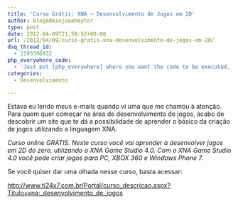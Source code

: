 ```yaml
---
title: 'Curso Grátis: XNA – Desenvolvimento de Jogos em 2D'
author: blogadminjoaoheytor
type: post
date: 2012-04-09T21:59:52+00:00
url: /2012/04/09/curso-gratis-xna-desenvolvimento-de-jogos-em-2d/
dsq_thread_id:
  - 2193396932
php_everywhere_code:
  - 'Just put [php_everywhere] where you want the code to be executed.'
categories:
  - Desenvolvimento

---
```

Estava eu lendo meus e-mails quando vi uma que me chamou à atenção. Para quem quer começar na área de desenvolvimento de jogos, acabo de descobrir um site que te dá a possibilidade de aprender o básico da criação de jogos utilizando a linguagem XNA.

_Curso online GRÁTIS. Neste curso você vai aprender a desenvolver jogos em 2D do zero, utilizando o XNA Game Studio 4.0. Com o XNA Game Studio 4.0 você pode criar jogos para PC, XBOX 360 e Windows Phone 7._

Se você quiser dar uma olhada nesse curso, basta acessar:

<a href="http://www.ti24x7.com.br/Portal/curso_descricao.aspx?Titulo=xna:_desenvolvimento_de_jogos" target="_blank">http://www.ti24x7.com.br/Portal/curso_descricao.aspx?Titulo=xna:_desenvolvimento_de_jogos</a>